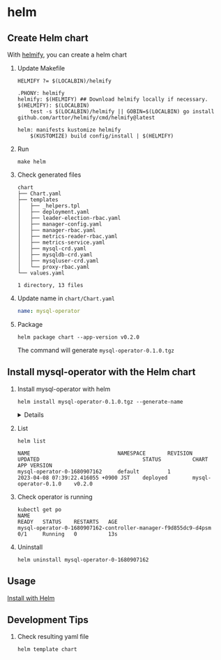# helm

## Create Helm chart

With [helmify](https://github.com/arttor/helmify), you can create a helm chart

1. Update Makefile
    ```
    HELMIFY ?= $(LOCALBIN)/helmify

    .PHONY: helmify
    helmify: $(HELMIFY) ## Download helmify locally if necessary.
    $(HELMIFY): $(LOCALBIN)
    	test -s $(LOCALBIN)/helmify || GOBIN=$(LOCALBIN) go install github.com/arttor/helmify/cmd/helmify@latest

    helm: manifests kustomize helmify
    	$(KUSTOMIZE) build config/install | $(HELMIFY)
    ```
1. Run
    ```
    make helm
    ```
1. Check generated files
    ```
    chart
    ├── Chart.yaml
    ├── templates
    │   ├── _helpers.tpl
    │   ├── deployment.yaml
    │   ├── leader-election-rbac.yaml
    │   ├── manager-config.yaml
    │   ├── manager-rbac.yaml
    │   ├── metrics-reader-rbac.yaml
    │   ├── metrics-service.yaml
    │   ├── mysql-crd.yaml
    │   ├── mysqldb-crd.yaml
    │   ├── mysqluser-crd.yaml
    │   └── proxy-rbac.yaml
    └── values.yaml

    1 directory, 13 files
    ```
1. Update name in `chart/Chart.yaml`
    ```yaml
    name: mysql-operator
    ```
1. Package
    ```
    helm package chart --app-version v0.2.0
    ```
    The command will generate `mysql-operator-0.1.0.tgz`

## Install mysql-operator with the Helm chart

1. Install mysql-operator with helm

    ```
    helm install mysql-operator-0.1.0.tgz --generate-name
    ```

    <details>

    ```
    NAME: mysql-operator-0-1680907162
    LAST DEPLOYED: Sat Apr  8 07:13:58 2023
    NAMESPACE: default
    STATUS: deployed
    REVISION: 1
    TEST SUITE: None
    ```

    </details>

1. List

    ```
    helm list
    ```

    ```
    NAME                            NAMESPACE       REVISION        UPDATED                                 STATUS          CHART                   APP VERSION
    mysql-operator-0-1680907162     default         1               2023-04-08 07:39:22.416055 +0900 JST    deployed        mysql-operator-0.1.0    v0.2.0
    ```
1. Check operator is running
    ```
    kubectl get po
    NAME                                                             READY   STATUS    RESTARTS   AGE
    mysql-operator-0-1680907162-controller-manager-f9d855dc9-d4psm   0/1     Running   0          13s
    ```
1. Uninstall
    ```
    helm uninstall mysql-operator-0-1680907162
    ```

## Usage

[Install with Helm](../usage/install-with-helm.md)

## Development Tips

1. Check resulting yaml file
    ```
    helm template chart
    ```
